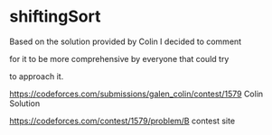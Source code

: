 # shiftingSort

Based on the solution provided by Colin I decided to comment

for it to be more comprehensive by everyone that could try

to approach it.

https://codeforces.com/submissions/galen_colin/contest/1579 Colin Solution

https://codeforces.com/contest/1579/problem/B  contest site

